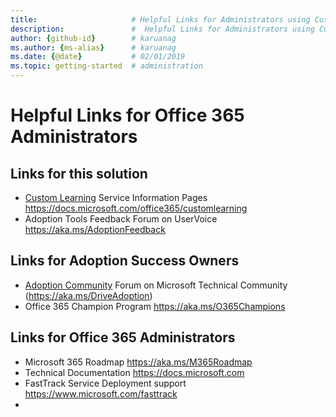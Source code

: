 ```yaml
---
title:                     # Helpful Links for Administrators using Custom Learning for Office 365
description:               #  Helpful Links for Administrators using Custom Learning for Office 365
author: {github-id}        # karuanag
ms.author: {ms-alias}      # karuanag
ms.date: {@date}           # 02/01/2019
ms.topic: getting-started  # administration 
---
```


# Helpful Links for Office 365 Administrators

## Links for this solution

- [Custom Learning](https://docs.microsoft.com/office365/customlearning) Service Information Pages https://docs.microsoft.com/office365/customlearning
- Adoption Tools Feedback Forum on UserVoice https://aka.ms/AdoptionFeedback 

## Links for Adoption Success Owners
- [Adoption Community](https://aka.ms/DriveAdoption) Forum on Microsoft Technical Community (https://aka.ms/DriveAdoption)
- Office 365 Champion Program https://aka.ms/O365Champions 

## Links for Office 365 Administrators
- Microsoft 365 Roadmap https://aka.ms/M365Roadmap
- Technical Documentation https://docs.microsoft.com
- FastTrack Service Deployment support https://www.microsoft.com/fasttrack
- 
